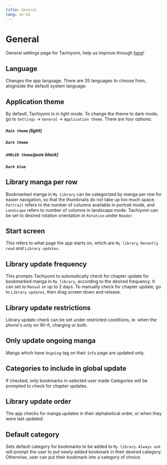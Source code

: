 ```yaml
---
title: General
lang: en-US
---
```


# General
General settings page for Tachiyomi, help us improve through [here](https://github.com/tachiyomiorg/website/edit/master/src/help/guides/general.md)!

## Language

Changes the app language. There are 35 languages to choose from, alognside the default system language. 

## Application theme

By default, Tachiyomi is in light mode. To change the theme to dark mode, go to `Settings` -> `General` -> `Application theme`. There are four options:

##### `Main theme` (light) 
##### `Dark theme` 
##### `AMOLED theme`(pure black)
##### `Dark blue` 

## Library manga per row

Bookmarked manga in `My Library` can be categorized by manga per row for easier navigation, so that the thumbnails do not take up too much space. `Portrait` refers to the number of columns available in portrait mode, and `Landscape` refers to number of columns in landscape mode. Tachiyomi can be set to desired rotation orientation in `Rotation` under `Reader`.

## Start screen

This refers to what page the app starts on, which are `My library`, `Recently read` and `Library updates`.

## Library update frequency

This prompts Tachiyomi to automatically check for chapter update for bookmarked manga in `My library`, according to the desired frequency. It can set to `Manual` or up to 2 days. To manually check for chapter update, go to `Library updates`, then drag screen down and release. 

## Library update restrictions

Library update check can be set under restricted conditions, ie. when the phone's only on Wi-fi, charging or both. 

## Only update ongoing manga

Manga which have `Ongoing` tag on their `Info` page are updated only.

## Categories to include in global update

If checked, only bookmarks in selected user made Categories will be prompted to check for chapter updates.

## Library update order

The app checks for manga updates in their alphabetical order, or when they were last updated.

## Default category

Sets default category for bookmarks to be added to `My library`. `Always ask` will prompt the user to put newly added bookmark in their desired category. Otherwise, user can put their bookmark into a category of choice.
